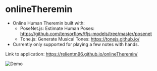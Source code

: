 # onlineTheremin
- Online Human Theremin built with:
    * PoseNet.js: Estimate Human Poses: https://github.com/tensorflow/tfjs-models/tree/master/posenet
    * Tone.js: Generate Musical Tones: https://tonejs.github.io/
- Currently only supported for playing a few notes with hands.

Link to application:
https://relientm96.github.io/onlineTheremin/

![Demo](demo.gif)